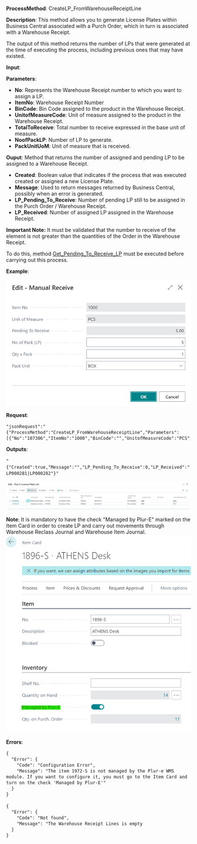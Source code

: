 **ProcessMethod**: CreateLP_FromWarehouseReceiptLine

**Description**:
This method allows you to generate License Plates within Business Central associated with a Purch Order, which in turn is associated with a Warehouse Receipt.

The output of this method returns the number of LPs that were generated at the time of executing the process, including previous ones that may have existed.

**Input**:

**Parameters**: 
-	**No**: Represents the Warehouse Receipt number to which you want to assign a LP. 
-	**ItemNo**: Warehouse Receipt Number
-	**BinCode**: Bin Code assigned to the product in the Warehouse Receipt.
-	**UnitofMeasureCode**: Unit of measure assigned to the product in the Warehouse Receipt.
-	**TotalToReceive**: Total number to receive expressed in the base unit of measure.
-	**NoofPackLP**: Number of LP to generate.
-	**PackUnitUoM**: Unit of measure that is received.

**Ouput**: Method that returns the number of assigned and pending LP to be assigned to a Warehouse Receipt.

-	**Created**: Boolean value that indicates if the process that was executed created or assigned a new License Plate. 
-	**Message**: Used to return messages returned by Business Central, possibly when an error is generated.
-	**LP_Pending_To_Receive**: Number of pending LP still to be assigned in the Purch Order / Warehouse Receipt.
-	**LP_Received**: Number of assigned LP assigned in the Warehouse Receipt.

**Important Note:** It must be validated that the number to receive of the element is not greater than the quantities of the Order in the Warehouse Receipt.

To do this, method [Get_Pending_To_Receive_LP](/Plur%2De/WMS-API/Create-Licenses-Plate/Get_Pending_To_Receive_LP) must be executed before carrying out this process.

**Example**:

![image.png](/.attachments/image-44d8d90f-abb7-43c9-b0d4-9ec569e283d2.png)


**Request**:

    "jsonRequest":"{"ProcessMethod":"CreateLP_FromWarehouseReceiptLine","Parameters":[{"No":"107306","ItemNo":"1000","BinCode":"","UnitofMeasureCode":"PCS","TotalToReceive":"5","NoofPackLP":"1","PackUnitUoM":"PCS"}]}"

**Outputs**:

`"{"Created":true,"Message":"","LP_Pending_To_Receive":0,"LP_Received":"LP000281|LP000282"}"`

![image.png](/.attachments/image-8a2bd580-3e9f-444e-9429-2bd628f5dcf5.png)

**Note**: It is mandatory to have the check "Managed by Plur-E" marked on the Item Card in order to create LP and carry out movements through Warehouse Reclass Journal and Warehouse Item Journal.
![image.png](/.attachments/image-2938f245-9765-4198-97d8-43267217c1b2.png)

**Errors**:

```
{
  "Error": {
    "Code": "Configuration Error",
    "Message": "The item 1972-S is not managed by the Plur-e WMS module. If you want to configure it, you must go to the Item Card and turn on the check 'Managed by Plur-E'"
  }
}

{
  "Error": {
    "Code": "Not found",
    "Message": "The Warehouse Receipt Lines is empty
  }
}
```



